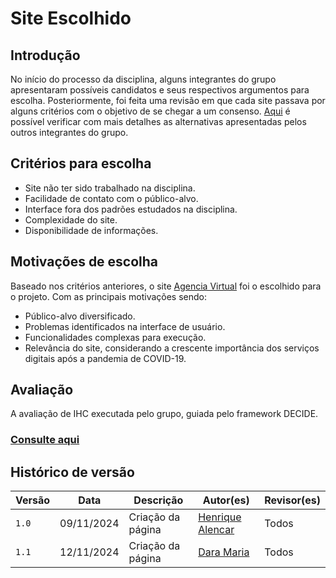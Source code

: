 # Site Escolhido

## Introdução
No início do processo da disciplina, alguns integrantes do grupo apresentaram possíveis candidatos e seus respectivos argumentos para escolha. Posteriormente, foi feita uma revisão em que cada site passava por alguns critérios com o objetivo de se chegar a um consenso.
[Aqui](sites-avaliados.md) é possível verificar com mais detalhes as alternativas apresentadas pelos outros integrantes do grupo. 

## Critérios para escolha
* Site não ter sido trabalhado na disciplina.
* Facilidade de contato com o público-alvo.
* Interface fora dos padrões estudados na disciplina. 
* Complexidade do site.
* Disponibilidade de informações.

## Motivações de escolha
Baseado nos critérios anteriores, o site [Agencia Virtual](https://agenciavirtual.neoenergiabrasilia.com.br/) foi o escolhido para o projeto. Com as principais motivações sendo:

- Público-alvo diversificado.
- Problemas identificados na interface de usuário.
- Funcionalidades complexas para execução.
- Relevância do site, considerando a crescente importância dos serviços digitais após a pandemia de COVID-19.

## Avaliação
A avaliação de IHC executada pelo grupo, guiada pelo framework DECIDE. 

###  [Consulte aqui](./avaliacoes/PlanejAvaliacao-neoenergia.pdf)

## Histórico de versão

| Versão | Data       | Descrição                                | Autor(es)                                                                                       | Revisor(es)                                                                                                                                    |
| ------ | ---------- | ---------------------------------------- | ----------------------------------------------------------------------------------------------- | ---------------------------------------------------------------------------------------------------------------------------------------------- |
| `1.0`  | 09/11/2024 | Criação da página                     | [Henrique Alencar](https://github.com/henryqma) | Todos |
| `1.1`  | 12/11/2024 | Criação da página                     | [Dara Maria](https://github.com/daramariabs) | Todos |

